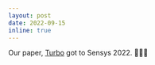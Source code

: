 ```yaml
---
layout: post
date: 2022-09-15
inline: true
---
```


Our paper, [Turbo](https://dl.acm.org/doi/abs/10.1145/3560905.3568501) got to Sensys 2022. :tada::tada::tada:

